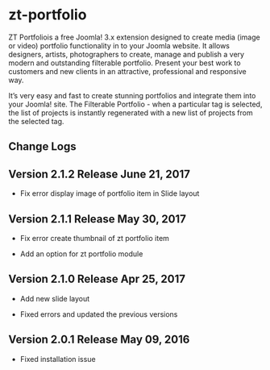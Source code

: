 # zt-portfolio

ZT Portfoliois a free Joomla! 3.x extension designed to create media (image or video) portfolio functionality in to your Joomla website. It allows designers, artists, photographers to create, manage and publish a very modern and outstanding filterable portfolio. Present your best work to customers and new clients in an attractive, professional and responsive way.  

It’s very easy and fast to create stunning portfolios and integrate them into your Joomla! site. The Filterable Portfolio - when a particular tag is selected, the list of projects is instantly regenerated with a new list of projects from the selected tag.

## Change Logs

## Version 2.1.2 Release June 21, 2017

* Fix error display image of portfolio item in Slide layout

## Version 2.1.1 Release May 30, 2017

* Fix error create thumbnail of zt portfolio item

* Add an option for zt portfolio module

## Version 2.1.0 Release Apr 25, 2017

* Add new slide layout

* Fixed errors and updated the previous versions

## Version 2.0.1 Release May 09, 2016

* Fixed installation issue
